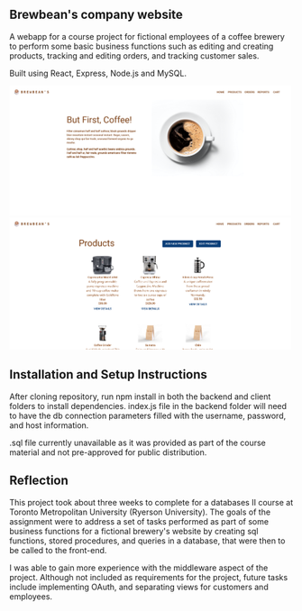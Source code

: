 ## Brewbean's company website

A webapp for a course project for fictional employees of a coffee brewery to perform some basic business functions such as editing and creating products, tracking and editing orders, and tracking customer sales.

Built using React, Express, Node.js and MySQL.

<img src="https://raw.githubusercontent.com/mcruz90/ccps610/main/Screenshot%202022-12-06%20at%2022-57-07%20Brewbean's%20Coffee%20Shop.png" width="500"> <img src="https://raw.githubusercontent.com/mcruz90/ccps610/main/Screenshot%202022-12-06%20at%2022-57-35%20Brewbean's%20Coffee%20Shop.png" width="500">

## Installation and Setup Instructions

After cloning repository, run npm install in both the backend and client folders to install dependencies. index.js file in the backend folder will need to have the db connection parameters filled with the username, password, and host information.

.sql file currently unavailable as it was provided as part of the course material and not pre-approved for public distribution.

## Reflection

This project took about three weeks to complete for a databases II course at Toronto Metropolitan University (Ryerson University). The goals of the assignment were to address a set of tasks performed as part of some business functions for a fictional brewery's website by creating sql functions, stored procedures, and queries in a database, that were then to be called to the front-end. 

I was able to gain more experience with the middleware aspect of the project. Although not included as requirements for the project, future tasks include implementing OAuth, and separating views for customers and employees.
